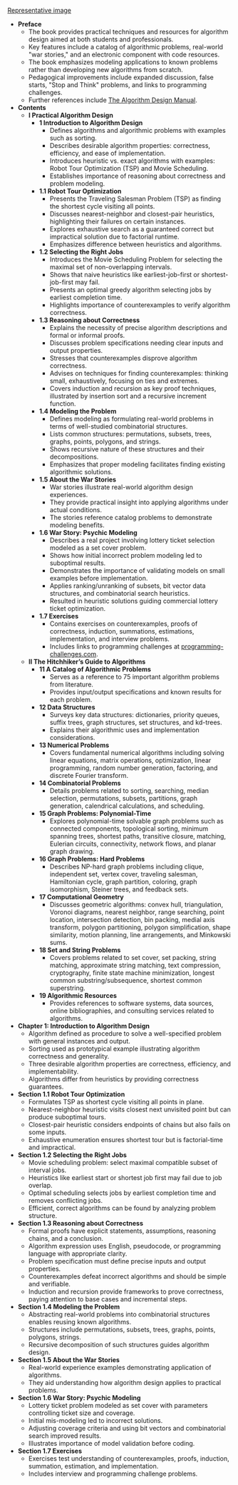 [Representative image](ADM-AlgorithmDesignManual.best.png)

- **Preface**
  - The book provides practical techniques and resources for algorithm design aimed at both students and professionals.
  - Key features include a catalog of algorithmic problems, real-world "war stories," and an electronic component with code resources.
  - The book emphasizes modeling applications to known problems rather than developing new algorithms from scratch.
  - Pedagogical improvements include expanded discussion, false starts, "Stop and Think" problems, and links to programming challenges.
  - Further references include [The Algorithm Design Manual](https://www.springer.com/gp/book/9781848000698).
- **Contents**
  - **I Practical Algorithm Design**
    - **1 Introduction to Algorithm Design**
      - Defines algorithms and algorithmic problems with examples such as sorting.
      - Describes desirable algorithm properties: correctness, efficiency, and ease of implementation.
      - Introduces heuristic vs. exact algorithms with examples: Robot Tour Optimization (TSP) and Movie Scheduling.
      - Establishes importance of reasoning about correctness and problem modeling.
    - **1.1 Robot Tour Optimization**
      - Presents the Traveling Salesman Problem (TSP) as finding the shortest cycle visiting all points.
      - Discusses nearest-neighbor and closest-pair heuristics, highlighting their failures on certain instances.
      - Explores exhaustive search as a guaranteed correct but impractical solution due to factorial runtime.
      - Emphasizes difference between heuristics and algorithms.
    - **1.2 Selecting the Right Jobs**
      - Introduces the Movie Scheduling Problem for selecting the maximal set of non-overlapping intervals.
      - Shows that naive heuristics like earliest-job-first or shortest-job-first may fail.
      - Presents an optimal greedy algorithm selecting jobs by earliest completion time.
      - Highlights importance of counterexamples to verify algorithm correctness.
    - **1.3 Reasoning about Correctness**
      - Explains the necessity of precise algorithm descriptions and formal or informal proofs.
      - Discusses problem specifications needing clear inputs and output properties.
      - Stresses that counterexamples disprove algorithm correctness.
      - Advises on techniques for finding counterexamples: thinking small, exhaustively, focusing on ties and extremes.
      - Covers induction and recursion as key proof techniques, illustrated by insertion sort and a recursive increment function.
    - **1.4 Modeling the Problem**
      - Defines modeling as formulating real-world problems in terms of well-studied combinatorial structures.
      - Lists common structures: permutations, subsets, trees, graphs, points, polygons, and strings.
      - Shows recursive nature of these structures and their decompositions.
      - Emphasizes that proper modeling facilitates finding existing algorithmic solutions.
    - **1.5 About the War Stories**
      - War stories illustrate real-world algorithm design experiences.
      - They provide practical insight into applying algorithms under actual conditions.
      - The stories reference catalog problems to demonstrate modeling benefits.
    - **1.6 War Story: Psychic Modeling**
      - Describes a real project involving lottery ticket selection modeled as a set cover problem.
      - Shows how initial incorrect problem modeling led to suboptimal results.
      - Demonstrates the importance of validating models on small examples before implementation.
      - Applies ranking/unranking of subsets, bit vector data structures, and combinatorial search heuristics.
      - Resulted in heuristic solutions guiding commercial lottery ticket optimization.
    - **1.7 Exercises**
      - Contains exercises on counterexamples, proofs of correctness, induction, summations, estimations, implementation, and interview problems.
      - Includes links to programming challenges at [programming-challenges.com](http://www.programming-challenges.com).
  - **II The Hitchhiker’s Guide to Algorithms**
    - **11 A Catalog of Algorithmic Problems**
      - Serves as a reference to 75 important algorithm problems from literature.
      - Provides input/output specifications and known results for each problem.
    - **12 Data Structures**
      - Surveys key data structures: dictionaries, priority queues, suffix trees, graph structures, set structures, and kd-trees.
      - Explains their algorithmic uses and implementation considerations.
    - **13 Numerical Problems**
      - Covers fundamental numerical algorithms including solving linear equations, matrix operations, optimization, linear programming, random number generation, factoring, and discrete Fourier transform.
    - **14 Combinatorial Problems**
      - Details problems related to sorting, searching, median selection, permutations, subsets, partitions, graph generation, calendrical calculations, and scheduling.
    - **15 Graph Problems: Polynomial-Time**
      - Explores polynomial-time solvable graph problems such as connected components, topological sorting, minimum spanning trees, shortest paths, transitive closure, matching, Eulerian circuits, connectivity, network flows, and planar graph drawing.
    - **16 Graph Problems: Hard Problems**
      - Describes NP-hard graph problems including clique, independent set, vertex cover, traveling salesman, Hamiltonian cycle, graph partition, coloring, graph isomorphism, Steiner trees, and feedback sets.
    - **17 Computational Geometry**
      - Discusses geometric algorithms: convex hull, triangulation, Voronoi diagrams, nearest neighbor, range searching, point location, intersection detection, bin packing, medial axis transform, polygon partitioning, polygon simplification, shape similarity, motion planning, line arrangements, and Minkowski sums.
    - **18 Set and String Problems**
      - Covers problems related to set cover, set packing, string matching, approximate string matching, text compression, cryptography, finite state machine minimization, longest common substring/subsequence, shortest common superstring.
    - **19 Algorithmic Resources**
      - Provides references to software systems, data sources, online bibliographies, and consulting services related to algorithms.
- **Chapter 1: Introduction to Algorithm Design**
  - Algorithm defined as procedure to solve a well-specified problem with general instances and output.
  - Sorting used as prototypical example illustrating algorithm correctness and generality.
  - Three desirable algorithm properties are correctness, efficiency, and implementability.
  - Algorithms differ from heuristics by providing correctness guarantees.
- **Section 1.1 Robot Tour Optimization**
  - Formulates TSP as shortest cycle visiting all points in plane.
  - Nearest-neighbor heuristic visits closest next unvisited point but can produce suboptimal tours.
  - Closest-pair heuristic considers endpoints of chains but also fails on some inputs.
  - Exhaustive enumeration ensures shortest tour but is factorial-time and impractical.
- **Section 1.2 Selecting the Right Jobs**
  - Movie scheduling problem: select maximal compatible subset of interval jobs.
  - Heuristics like earliest start or shortest job first may fail due to job overlap.
  - Optimal scheduling selects jobs by earliest completion time and removes conflicting jobs.
  - Efficient, correct algorithms can be found by analyzing problem structure.
- **Section 1.3 Reasoning about Correctness**
  - Formal proofs have explicit statements, assumptions, reasoning chains, and a conclusion.
  - Algorithm expression uses English, pseudocode, or programming language with appropriate clarity.
  - Problem specification must define precise inputs and output properties.
  - Counterexamples defeat incorrect algorithms and should be simple and verifiable.
  - Induction and recursion provide frameworks to prove correctness, paying attention to base cases and incremental steps.
- **Section 1.4 Modeling the Problem**
  - Abstracting real-world problems into combinatorial structures enables reusing known algorithms.
  - Structures include permutations, subsets, trees, graphs, points, polygons, strings.
  - Recursive decomposition of such structures guides algorithm design.
- **Section 1.5 About the War Stories**
  - Real-world experience examples demonstrating application of algorithms.
  - They aid understanding how algorithm design applies to practical problems.
- **Section 1.6 War Story: Psychic Modeling**
  - Lottery ticket problem modeled as set cover with parameters controlling ticket size and coverage.
  - Initial mis-modeling led to incorrect solutions.
  - Adjusting coverage criteria and using bit vectors and combinatorial search improved results.
  - Illustrates importance of model validation before coding.
- **Section 1.7 Exercises**
  - Exercises test understanding of counterexamples, proofs, induction, summation, estimation, and implementation.
  - Includes interview and programming challenge problems.

